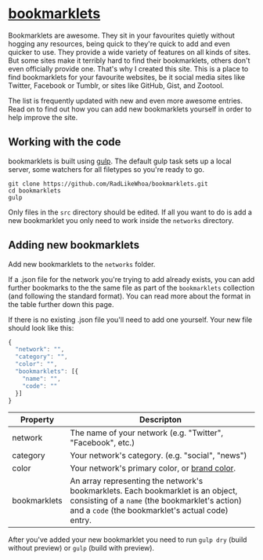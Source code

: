 # [bookmarklets](http://radlikewhoa.github.io/bookmarklets)

Bookmarklets are awesome. They sit in your favourites quietly without hogging any resources, being quick to they're quick to add and even quicker to use. They provide a wide variety of features on all kinds of sites. But some sites make it terribly hard to find their bookmarklets, others don't even officially provide one. That's why I created this site. This is a place to find bookmarklets for your favourite websites, be it social media sites like Twitter, Facebook or Tumblr, or sites like GitHub, Gist, and Zootool.

The list is frequently updated with new and even more awesome entries. Read on to find out how you can add new bookmarklets yourself in order to help improve the site.

## Working with the code

bookmarklets is built using [gulp](). The default gulp task sets up a local server, some watchers for all filetypes so you're ready to go.

```
git clone https://github.com/RadLikeWhoa/bookmarklets.git
cd bookmarklets
gulp
```

Only files in the `src` directory should be edited. If all you want to do is add a new bookmarklet you only need to work inside the `networks` directory.

## Adding new bookmarklets

Add new bookmarklets to the `networks` folder.

If a .json file for the network you're trying to add already exists, you can add further bookmarks to the the same file as part of the `bookmarklets` collection (and following the standard format). You can read more about the format in the table further down this page.

If there is no existing .json file you'll need to add one yourself. Your new file should look like this:

```javascript
{
  "network": "",
  "category": "",
  "color": "",
  "bookmarklets": [{
    "name": "",
    "code": ""
  }]
}
```

| Property     | Descripton                                                                 |
|--------------|----------------------------------------------------------------------------|
| network      | The name of your network (e.g. "Twitter", "Facebook", etc.)                |
| category     | Your network's category. (e.g. "social", "news")                           |
| color        | Your network's primary color, or [brand color](http://brandcolors.net).    |
| bookmarklets | An array representing the network's bookmarklets. Each bookmarklet is an object, consisting of a `name` (the bookmarklet's action) and  a `code` (the bookmarklet's actual code) entry. |

After you've added your new bookmarklet you need to run `gulp dry` (build without preview) or `gulp` (build with preview).